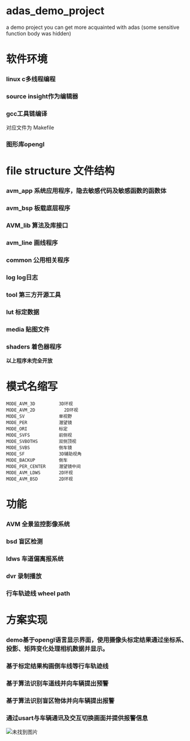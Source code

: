 # adas_demo_project
a demo project you can get more acquainted with adas (some sensitive function body was hidden)
# **软件环境**
###     linux c多线程编程
###     source insight作为编辑器
###     gcc工具链编译
对应文件为 Makefile
###     图形库opengl

# **file structure 文件结构**
### avm_app 系统应用程序，隐去敏感代码及敏感函数的函数体
### avm_bsp 板载底层程序
### AVM_lib 算法及库接口
### avm_line 画线程序
### common 公用相关程序
### log log日志
### tool 第三方开源工具
### lut 标定数据
### media 贴图文件
### shaders 着色器程序
**以上程序未完全开放**

# **模式名缩写**
    MODE_AVM_3D	        3D环视 
    MODE_AVM_2D 	      2D环视 
    MODE_SV             单视野 
    MODE_PER            潜望镜 
    MODE_ORI            标定   
    MODE_SVFS           前侧视 
    MODE_SVBOTHS        双侧顶视 
    MODE_SVBS           倒车镜 
    MODE_SF             3D辅助视角 
    MODE_BACKUP         倒车 
    MODE_PER_CENTER     潜望镜中间 
    MODE_AVM_LDWS 	    2D环视 
    MODE_AVM_BSD  	    2D环视 

# **功能**
### AVM 全景监控影像系统
### bsd 盲区检测
### ldws 车道偏离报系统
### dvr 录制播放
### 行车轨迹线 wheel path

# **方案实现**
### demo基于opengl语言显示界面，使用摄像头标定结果通过坐标系、投影、矩阵变化处理相机数据并显示。
### 基于标定结果构画倒车线等行车轨迹线
### 基于算法识别车道线并向车辆提出预警
### 基于算法识别盲区物体并向车辆提出报警
### 通过usart与车辆通讯及交互切换画面并提供报警信息

![未找到图片](https://github.com/geqian/adas_demo_project/blob/master/lut/screen.jpg)
